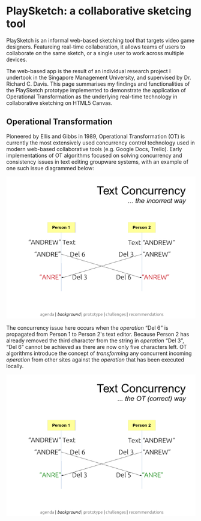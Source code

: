 # PlaySketch: a collaborative sketcing tool

PlaySketch is an informal web-based sketching tool that targets video game designers. Featureing real-time collaboration, it allows teams of users to collaborate on the same sketch, or a single user to work across multiple devices.

The web-based app is the result of an individual research project I undertook in the Singapore Management University, and supervised by Dr. Richard C. Davis. This page summarises my findings and functionalities of the PlaySketch prototype implemented to demonstrate the application of Operational Transformation as the underlying real-time technology in collaborative sketching on HTML5 Canvas.

## Operational Transformation

Pioneered by Ellis and Gibbs in 1989, Operational Transformation (OT) is currently the most extensively used concurrency control technology used in modern web-based collaborative tools (e.g. Google Docs, Trello). Early implementations of OT algorithms focused on solving concurrency and consistency issues in text editing groupware systems, with an example of one such issue diagrammed below:

![text concurrency issue](public/images/fig1.png)

The concurrency issue here occurs when the *operation* “Del 6” is propagated from Person 1 to Person 2's text editor. Because Person 2 has already removed the third character from the string in *operation* “Del 3”, “Del 6” cannot be achieved as there are now only five characters left. OT algorithms introduce the concept of *transforming* any concurrent incoming *operation* from other sites against the *operation* that has been executed locally.

![resolved text concurrency](public/images/fig2.png)
